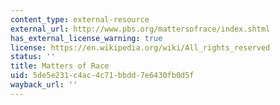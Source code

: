 ```yaml
---
content_type: external-resource
external_url: http://www.pbs.org/mattersofrace/index.shtml
has_external_license_warning: true
license: https://en.wikipedia.org/wiki/All_rights_reserved
status: ''
title: Matters of Race
uid: 5de5e231-c4ac-4c71-bbdd-7e6430fb0d5f
wayback_url: ''
---
```

